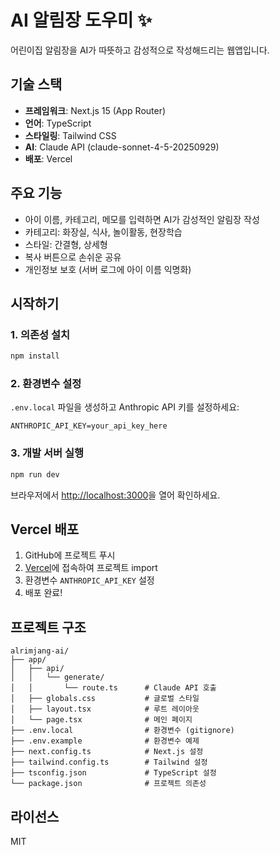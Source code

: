 # AI 알림장 도우미 ✨

어린이집 알림장을 AI가 따뜻하고 감성적으로 작성해드리는 웹앱입니다.

## 기술 스택

- **프레임워크**: Next.js 15 (App Router)
- **언어**: TypeScript
- **스타일링**: Tailwind CSS
- **AI**: Claude API (claude-sonnet-4-5-20250929)
- **배포**: Vercel

## 주요 기능

- 아이 이름, 카테고리, 메모를 입력하면 AI가 감성적인 알림장 작성
- 카테고리: 화장실, 식사, 놀이활동, 현장학습
- 스타일: 간결형, 상세형
- 복사 버튼으로 손쉬운 공유
- 개인정보 보호 (서버 로그에 아이 이름 익명화)

## 시작하기

### 1. 의존성 설치

```bash
npm install
```

### 2. 환경변수 설정

`.env.local` 파일을 생성하고 Anthropic API 키를 설정하세요:

```
ANTHROPIC_API_KEY=your_api_key_here
```

### 3. 개발 서버 실행

```bash
npm run dev
```

브라우저에서 [http://localhost:3000](http://localhost:3000)을 열어 확인하세요.

## Vercel 배포

1. GitHub에 프로젝트 푸시
2. [Vercel](https://vercel.com)에 접속하여 프로젝트 import
3. 환경변수 `ANTHROPIC_API_KEY` 설정
4. 배포 완료!

## 프로젝트 구조

```
alrimjang-ai/
├── app/
│   ├── api/
│   │   └── generate/
│   │       └── route.ts      # Claude API 호출
│   ├── globals.css           # 글로벌 스타일
│   ├── layout.tsx            # 루트 레이아웃
│   └── page.tsx              # 메인 페이지
├── .env.local                # 환경변수 (gitignore)
├── .env.example              # 환경변수 예제
├── next.config.ts            # Next.js 설정
├── tailwind.config.ts        # Tailwind 설정
├── tsconfig.json             # TypeScript 설정
└── package.json              # 프로젝트 의존성
```

## 라이선스

MIT

